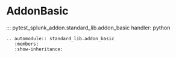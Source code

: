 # AddonBasic

::: pytest_splunk_addon.standard_lib.addon_basic
    handler: python

```{eval-rst}
.. automodule:: standard_lib.addon_basic
   :members:
   :show-inheritance:
```

